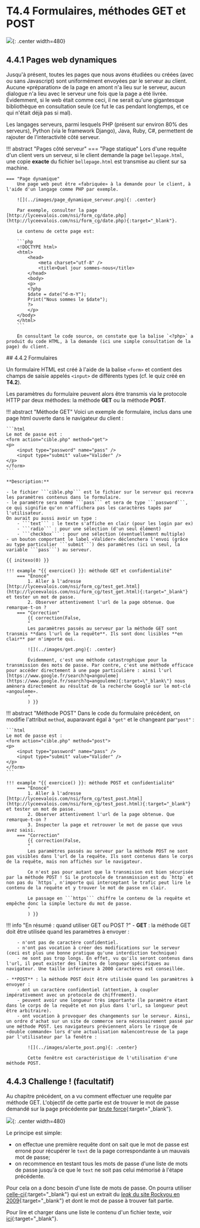 # T4.4 Formulaires, méthodes GET et POST

![](../images/meme_get_post.jpg){: .center width=480} 

## 4.4.1 Pages web dynamiques

Jusqu'à présent, toutes les pages que nous avons étudiées ou créées (avec ou sans Javascript)  sont uniformément envoyées par le serveur au client. Aucune «préparation» de la page en amont n'a lieu sur le serveur, aucun dialogue n'a lieu avec le serveur une fois que la page a été livrée. Évidemment, si le web était comme ceci, il ne serait qu'une gigantesque bibliothèque en consultation seule (ce fut le cas pendant longtemps, et ce qui n'était déjà pas si mal).

Les langages serveurs, parmi lesquels PHP (présent sur environ 80% des serveurs), Python (via le framework Django), Java, Ruby, C#, permettent de rajouter de l'interactivité côté serveur.

!!! abstract "Pages côté serveur"
    === "Page statique"
        Lors d'une requête d'un client vers un serveur, si le client demande la page `bellepage.html`, une copie **exacte** du fichier `bellepage.html` est transmise au client sur sa machine. 
    
    === "Page dynamique"
        Une page web peut être «fabriquée» à la demande pour le client, à l'aide d'un langage comme PHP par exemple.

        ![](../images/page_dynamique_serveur.png){: .center} 

        Par exemple, consulter la page [http://lyceevalois.com/nsi/form_cg/date.php](http://lyceevalois.com/nsi/form_cg/date.php){:target="_blank"}.

        Le contenu de cette page est:

        ```php
        <!DOCTYPE html>
        <html>
            <head>
                <meta charset="utf-8" />
                <title>Quel jour sommes-nous</title>
            </head>
            <body>
            <p>
            <?php
            $date = date("d-m-Y");
            Print("Nous sommes le $date");
            ?>
            </p>
        </body>
        </html>
        ```
        
        En consultant le code source, on constate que la balise `<?php>` a produit du code HTML, à la demande (ici une simple consultation de la page) du client.

## 4.4.2 Formulaires

Un formulaire HTML est créé à l'aide de la balise `<form>` et contient des champs de saisie appelés `<input>` de différents types (cf. le quiz créé en **T4.2**).

Les paramètres du formulaire peuvent alors être transmis via le protocole HTTP par deux méthodes: la méthode **GET** ou la méthode **POST**.

!!! abstract "Méthode GET"
    Voici un exemple de formulaire, inclus dans une page html ouverte dans le navigateur du client :

    ```html 
    Le mot de passe est :
    <form action="cible.php" method="get">
    <p>
        <input type="password" name="pass" /> 
        <input type="submit" value="Valider" />
    </p>
    </form>
    ```

    **Description:**

    - le fichier ```cible.php``` est le fichier sur le serveur qui recevra les paramètres contenus dans le formulaire.
    - le paramètre sera nommé ```pass``` et sera de type ```password```, ce qui signifie qu'on n'affichera pas les caractères tapés par l'utilisateur.
    On aurait pu aussi avoir un type :
        - ```text``` : le texte s'affiche en clair (pour les login par ex) 
        - ```radio``` : pour une sélection (d'un seul élément)
        - ```checkbox``` : pour une sélection (éventuellement multiple)
    - un bouton comportant le label «Valider» déclenchera l'envoi (grâce au type particulier ```submit```) des paramètres (ici un seul, la variable ```pass```) au serveur.

    {{ initexo(0) }}
    
    !!! example "{{ exercice() }}: méthode GET et confidentialité"
        === "Énoncé" 
            1. Aller à l'adresse [http://lyceevalois.com/nsi/form_cg/test_get.html](http://lyceevalois.com/nsi/form_cg/test_get.html){:target="_blank"} et tester un mot de passe.
            2. Observer attentivement l'url de la page obtenue. Que remarque-t-on ?
        === "Correction"
            {{ correction(False, 
            "
            Les paramètres passés au serveur par la méthode GET sont transmis **dans l'url de la requête**. Ils sont donc lisibles **en clair** par n'importe qui.

            ![](../images/get.png){: .center}

            Évidemment, c'est une méthode catastrophique pour la transmission des mots de passe. Par contre, c'est une méthode efficace pour accéder directement à une page particulière : ainsi l'url [https://www.google.fr/search?q=angouleme](https://www.google.fr/search?q=angouleme){:target=\"_blank\"} nous amènera directement au résultat de la recherche Google sur le mot-clé «angouleme».
            "
            ) }}

!!! abstract "Méthode POST"
    Dans le code du formulaire précédent, on modifie l'attribut ```method```, auparavant égal à ```"get"``` et le changeant par```"post"```  :

    ```html 
    Le mot de passe est :
    <form action="cible.php" method="post">
    <p>
        <input type="password" name="pass" /> 
        <input type="submit" value="Valider" />
    </p>
    </form>
    ```

    !!! example "{{ exercice() }}: méthode POST et confidentialité"
        === "Énoncé" 
            1. Aller à l'adresse [http://lyceevalois.com/nsi/form_cg/test_post.html](http://lyceevalois.com/nsi/form_cg/test_post.html){:target="_blank"} et tester un mot de passe.
            2. Observer attentivement l'url de la page obtenue. Que remarque-t-on ?
            3. Inspecter la page et retrouver le mot de passe que vous avez saisi.
        === "Correction"
            {{ correction(False, 
            " 
            Les paramètres passés au serveur par la méthode POST ne sont pas visibles dans l'url de la requête. Ils sont contenus dans le corps de la requête, mais non affichés sur le navigateur.

            Ce n'est pas pour autant que la transmision est bien sécurisée par la méthode POST ! Si le protocole de transmission est du `http` et non pas du `https`, n'importe qui interceptant le trafic peut lire le contenu de la requête et y trouver le mot de passe en clair.

            Le passage en ```https``` chiffre le contenu de la requête et empêche donc la simple lecture du mot de passe.
            "
            ) }}

!!! info "En résumé : quand utiliser GET ou POST ?"
    - **GET** : la méthode GET doit être utilisée quand les paramètres à envoyer :

        - n'ont pas de caractère confidentiel. 
        - n'ont pas vocation à créer des modifications sur le serveur (ceci est plus une bonne pratique qu'une interdiction technique)
        - ne sont pas trop longs. En effet, vu qu'ils seront contenus dans l'url, il peut exister des limites de longueur spécifiques au navigateur. Une taille inférieure à 2000 caractères est conseillée.
        
    - **POST** : la méthode POST doit être utilisée quand les paramètres à envoyer :
        - ont un caractère confidentiel (attention, à coupler impérativement avec un protocole de chiffrement).
        - peuvent avoir une longueur très importante (le paramètre étant dans le corps de la requête et non plus dans l'url, sa longueur peut être arbitraire).
        - ont vocation à provoquer des changements sur le serveur. Ainsi, un ordre d'achat sur un site de commerce sera nécessairement passé par une méthode POST. Les navigateurs préviennent alors le risque de «double commande» lors d'une actualisation malencontreuse de la page par l'utilisateur par la fenêtre :

            ![](../images/alerte_post.png){: .center}

            Cette fenêtre est caractéristique de l'utilisation d'une méthode POST.

## 4.4.3 Challenge ! (facultatif)

Au chapitre précédent, on a vu comment effectuer une requête par méthode GET. L'objectif de cette partie est de trouver le mot de passe demandé sur la page précédente par [brute force](https://fr.wikipedia.org/wiki/Attaque_par_force_brute){:target="_blank"}.

![](../images/hackerman.png){: .center width=480} 

Le principe est simple:

- on effectue une première requête dont on sait que le mot de passe est erroné pour récupérer le `text` de la page correspondante à un mauvais mot de passe;
- on recommence en testant tous les mots de passe d'une liste de mots de passe jusqu'à ce que le `text` ne soit pas celui mémorisé à l'étape précédente.

Pour cela on a donc besoin d'une liste de mots de passe. On pourra utiliser [celle-ci](../data/extraitrockyou.txt){:target="_blank"} qui est un extrait du [*leak* du site Rockyou en 2009](https://www.zdnet.fr/actualites/le-piratage-du-site-rockyou-revele-la-simplicite-des-mots-de-passe-des-utilisateurs-39712411.htm){:target="_blank"} et dont le mot de passe à trouver fait partie.

Pour lire et charger dans une liste le contenu d'un fichier texte, voir [ici](https://cgouygou.github.io/1NSI/T08_Extras/4Divers/6c0d1ngUP/CodingUP/){:target="_blank"}.
